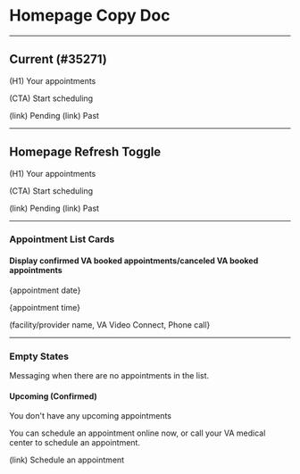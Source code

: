 # Homepage Copy Doc

---

## Current (#35271) 

(H1) Your appointments

(CTA) Start scheduling

(link) Pending (link) Past

---

## Homepage Refresh Toggle

(H1) Your appointments

(CTA) Start scheduling

(link) Pending (link) Past

---

### Appointment List Cards

#### Display confirmed VA booked appointments/canceled VA booked appointments

{appointment date}

{appointment time}

(facility/provider name, VA Video Connect, Phone call}

---
### Empty States
Messaging when there are no appointments in the list.

#### Upcoming (Confirmed)

You don't have any upcoming appointments

You can schedule an appointment online now, or call your VA medical center to schedule an appointment.

(link) Schedule an appointment

